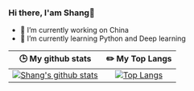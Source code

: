 ### Hi there, I'am Shang👋
- 🔭 I’m currently working on China
- 🌱 I’m currently learning Python and Deep learning

| :clock3: My github stats | :pencil2: My Top Langs |
|     :---:      |     :---:      |
| [![Shang's github stats](https://github-readme-stats.vercel.app/api?username=ShangHuanqing&hide=contribs&show_icons=true&theme=radical)](https://github.com/ShangHuanqing/github-readme-stats)   |   [![Top Langs](https://github-readme-stats.vercel.app/api/top-langs/?username=ShangHuanqing&layout=compact)](https://github.com/ShangHuanqing/github-readme-stats)         |


<!--
**ShangHuanqing/ShangHuanqing** is a ✨ _special_ ✨ repository because its `README.md` (this file) appears on your GitHub profile.

Here are some ideas to get you started:

- 🔭 I’m currently working on ...
- 🌱 I’m currently learning ...
- 👯 I’m looking to collaborate on ...
- 🤔 I’m looking for help with ...
- 💬 Ask me about ...
- 📫 How to reach me: ...
- 😄 Pronouns: ...
- ⚡ Fun fact: ...
- dark, radical, merko, gruvbox, tokyonight, onedark, cobalt, synthwave, highcontrast, dracula
- https://github.com/anuraghazra/github-readme-stats/blob/master/docs/readme_cn.md
### My github stats
[![Shang's github stats](https://github-readme-stats.vercel.app/api?username=ShangHuanqing&hide=contribs&show_icons=true&theme=radical)](https://github.com/ShangHuanqing/github-readme-stats)  
### My Top Langs
[![Top Langs](https://github-readme-stats.vercel.app/api/top-langs/?username=ShangHuanqing&layout=compact)](https://github.com/ShangHuanqing/github-readme-stats)
-->
